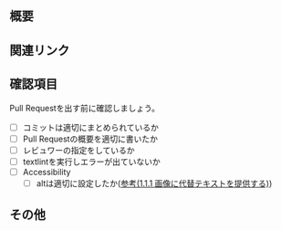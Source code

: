 ## 概要


## 関連リンク
<!-- 関連するIssueやPull Requestなど -->


## 確認項目
Pull Requestを出す前に確認しましょう。

- [ ] コミットは適切にまとめられているか
- [ ] Pull Requestの概要を適切に書いたか
- [ ] レビュワーの指定をしているか
- [ ] textlintを実行しエラーが出ていないか
- [ ] Accessibility
  - [ ] altは適切に設定したか([参考(1.1.1 画像に代替テキストを提供する)](https://openameba.github.io/a11y-guidelines/1/1/1/))

## その他
<!-- レビュワーへの申し送りやその他コメント等あれば -->
